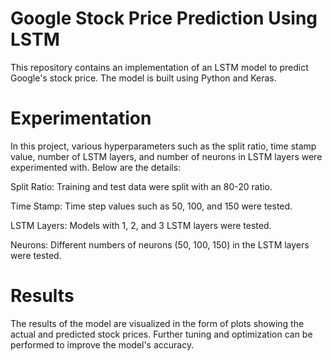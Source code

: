 # Google Stock Price Prediction Using LSTM

This repository contains an implementation of an LSTM model to predict Google's stock price. The model is built using Python and Keras.

# Experimentation

In this project, various hyperparameters such as the split ratio, time stamp value, number of LSTM layers, and number of neurons in LSTM layers were experimented with. Below are the details:

Split Ratio: Training and test data were split with an 80-20 ratio.

Time Stamp: Time step values such as 50, 100, and 150 were tested.

LSTM Layers: Models with 1, 2, and 3 LSTM layers were tested.

Neurons: Different numbers of neurons (50, 100, 150) in the LSTM layers were tested.


# Results

The results of the model are visualized in the form of plots showing the actual and predicted stock prices. Further tuning and optimization can be performed to improve the model's accuracy.
